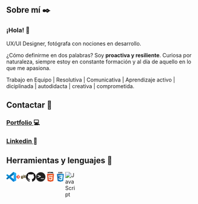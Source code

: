 
## Sobre mí  ✒️ 

### ¡Hola!  :wave:

UX/UI Designer, fotógrafa con nociones en desarrollo.

¿Cómo definirme en dos palabras? Soy **proactiva y resiliente**. Curiosa por naturaleza, siempre estoy en constante formación y al día de aquello en lo que me apasiona.


Trabajo en Equipo | Resolutiva | Comunicativa | Aprendizaje activo | diciplinada | autodidacta | creativa | comprometida.


## Contactar  :e-mail:

### [Portfolio ](https://www.isabelpuigmarin.com) 💻
### [Linkedin ](https://www.linkedin.com/in/isabelpuigmarin/) :page_facing_up:

## Herramientas y lenguajes  🔧

<img align="left" alt="Visual Studio Code" width="26px" src="https://raw.githubusercontent.com/github/explore/80688e429a7d4ef2fca1e82350fe8e3517d3494d/topics/visual-studio-code/visual-studio-code.png" />
<img align="left" alt="Git" width="26px" src="https://raw.githubusercontent.com/github/explore/80688e429a7d4ef2fca1e82350fe8e3517d3494d/topics/git/git.png" />
<img align="left" alt="GitHub" width="26px" src="https://raw.githubusercontent.com/github/explore/78df643247d429f6cc873026c0622819ad797942/topics/github/github.png" />
<img align="left" alt="Terminal" width="26px" src="https://raw.githubusercontent.com/github/explore/80688e429a7d4ef2fca1e82350fe8e3517d3494d/topics/terminal/terminal.png" />
<img align="left" alt="HTML5" width="26px" src="https://raw.githubusercontent.com/github/explore/80688e429a7d4ef2fca1e82350fe8e3517d3494d/topics/html/html.png" />
<img align="left" alt="CSS3" width="26px" src="https://raw.githubusercontent.com/github/explore/80688e429a7d4ef2fca1e82350fe8e3517d3494d/topics/css/css.png" />
<img align="left" alt="JavaScript" width="26px" 
